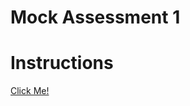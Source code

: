 # Mock Assessment 1

# Instructions
[Click Me!](https://docs.google.com/document/d/18_hogqbsykthaXDL789JeXmL_I8KX6taFcI8z1q3SLI/preview) 
